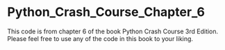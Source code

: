 # Python_Crash_Course_Chapter_6
This code is from chapter 6 of the book Python Crash Course 3rd Edition. Please feel free to use any of the code in this book to your liking.
